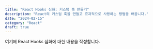 ```yaml
---
title: "React Hooks 심화: 커스텀 훅 만들기"
description: "React의 커스텀 훅을 만들고 효과적으로 사용하는 방법을 배웁니다."
date: "2024-02-15"
category: "React"
draft: true
---
```


여기에 React Hooks 심화에 대한 내용을 작성합니다.
